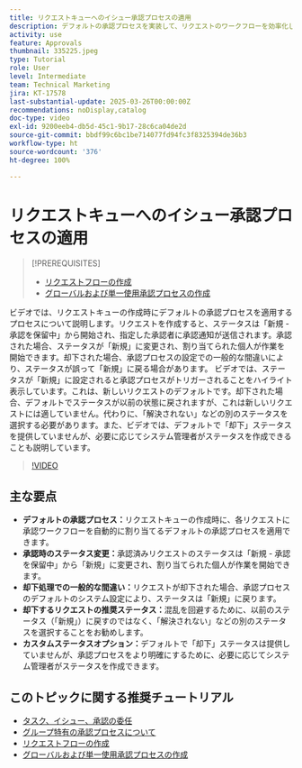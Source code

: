 ```yaml
---
title: リクエストキューへのイシュー承認プロセスの適用
description: デフォルトの承認プロセスを実装して、リクエストのワークフローを効率化します。これにより、承認済みリクエストのステータスが適切に「新規」に変更されます。「解決されない」に対するステータスの変更を選択して、却下されたリクエストの混乱に対処します。
activity: use
feature: Approvals
thumbnail: 335225.jpeg
type: Tutorial
role: User
level: Intermediate
team: Technical Marketing
jira: KT-17578
last-substantial-update: 2025-03-26T00:00:00Z
recommendations: noDisplay,catalog
doc-type: video
exl-id: 9200eeb4-db5d-45c1-9b17-28c6ca04de2d
source-git-commit: bbdf99c6bc1be714077fd94fc3f8325394de36b3
workflow-type: ht
source-wordcount: '376'
ht-degree: 100%

---
```


# リクエストキューへのイシュー承認プロセスの適用

>[!PREREQUISITES]
>
>* [リクエストフローの作成](https://experienceleague.adobe.com/ja/docs/workfront-learn/tutorials-workfront/manage-work/request-queues/create-a-request-flow)
>* [グローバルおよび単一使用承認プロセスの作成](https://experienceleague.adobe.com/ja/docs/workfront-learn/tutorials-workfront/manage-work/approval-processes-and-milestone-paths/create-a-single-use-approval-process)


ビデオでは、リクエストキューの作成時にデフォルトの承認プロセスを適用するプロセスについて説明します。リクエストを作成すると、ステータスは「新規 - 承認を保留中」から開始され、指定した承認者に承認通知が送信されます。承認された場合、ステータスが「新規」に変更され、割り当てられた個人が作業を開始できます。却下された場合、承認プロセスの設定での一般的な間違いにより、ステータスが誤って「新規」に戻る場合があります。
ビデオでは、ステータスが「新規」に設定されると承認プロセスがトリガーされることをハイライト表示しています。これは、新しいリクエストのデフォルトです。却下された場合、デフォルトでステータスが以前の状態に戻されますが、これは新しいリクエストには適していません。代わりに、「解決されない」などの別のステータスを選択する必要があります。また、ビデオでは、デフォルトで「却下」ステータスを提供していませんが、必要に応じてシステム管理者がステータスを作成できることも説明しています。

>[!VIDEO](https://video.tv.adobe.com/v/3455013/?quality=12&learn=on&enablevpops=1)

## 主な要点

* **デフォルトの承認プロセス：**&#x200B;リクエストキューの作成時に、各リクエストに承認ワークフローを自動的に割り当てるデフォルトの承認プロセスを適用できます。
* **承認時のステータス変更：**&#x200B;承認済みリクエストのステータスは「新規 - 承認を保留中」から「新規」に変更され、割り当てられた個人が作業を開始できます。
* **却下処理での一般的な間違い：**&#x200B;リクエストが却下された場合、承認プロセスのデフォルトのシステム設定により、ステータスは「新規」に戻ります。
* **却下するリクエストの推奨ステータス：**&#x200B;混乱を回避するために、以前のステータス（「新規」）に戻すのではなく、「解決されない」などの別のステータスを選択することをお勧めします。
* **カスタムステータスオプション：**&#x200B;デフォルトで「却下」ステータスは提供していませんが、承認プロセスをより明確にするために、必要に応じてシステム管理者がステータスを作成できます。


## このトピックに関する推奨チュートリアル

* [タスク、イシュー、承認の委任](/help/manage-work/approval-processes-and-milestone-paths/delegate-approvals.md)
* [グループ特有の承認プロセスについて](/help/administration-and-setup/approval-processes-and-milestone-paths/group-specific-approval-processes.md)
* [リクエストフローの作成](/help/manage-work/request-queues/create-a-request-flow.md)
* [グローバルおよび単一使用承認プロセスの作成](https://experienceleague.adobe.com/ja/docs/workfront-learn/tutorials-workfront/manage-work/approval-processes-and-milestone-paths/create-a-single-use-approval-process)
